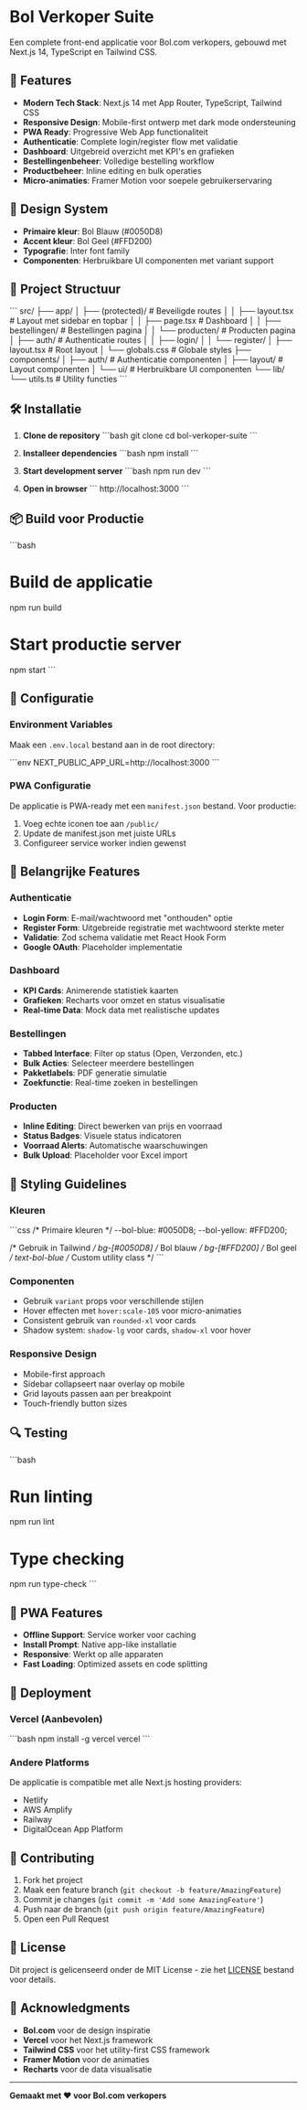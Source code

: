 # Bol Verkoper Suite

Een complete front-end applicatie voor Bol.com verkopers, gebouwd met Next.js 14, TypeScript en Tailwind CSS.

## 🚀 Features

- **Modern Tech Stack**: Next.js 14 met App Router, TypeScript, Tailwind CSS
- **Responsive Design**: Mobile-first ontwerp met dark mode ondersteuning
- **PWA Ready**: Progressive Web App functionaliteit
- **Authenticatie**: Complete login/register flow met validatie
- **Dashboard**: Uitgebreid overzicht met KPI's en grafieken
- **Bestellingenbeheer**: Volledige bestelling workflow
- **Productbeheer**: Inline editing en bulk operaties
- **Micro-animaties**: Framer Motion voor soepele gebruikerservaring

## 🎨 Design System

- **Primaire kleur**: Bol Blauw (#0050D8)
- **Accent kleur**: Bol Geel (#FFD200)
- **Typografie**: Inter font family
- **Componenten**: Herbruikbare UI componenten met variant support

## 📁 Project Structuur

\`\`\`
src/
├── app/
│   ├── (protected)/          # Beveiligde routes
│   │   ├── layout.tsx        # Layout met sidebar en topbar
│   │   ├── page.tsx          # Dashboard
│   │   ├── bestellingen/     # Bestellingen pagina
│   │   └── producten/        # Producten pagina
│   ├── auth/                 # Authenticatie routes
│   │   ├── login/
│   │   └── register/
│   ├── layout.tsx            # Root layout
│   └── globals.css           # Globale styles
├── components/
│   ├── auth/                 # Authenticatie componenten
│   ├── layout/               # Layout componenten
│   └── ui/                   # Herbruikbare UI componenten
└── lib/
    └── utils.ts              # Utility functies
\`\`\`

## 🛠 Installatie

1. **Clone de repository**
   \`\`\`bash
   git clone <repository-url>
   cd bol-verkoper-suite
   \`\`\`

2. **Installeer dependencies**
   \`\`\`bash
   npm install
   \`\`\`

3. **Start development server**
   \`\`\`bash
   npm run dev
   \`\`\`

4. **Open in browser**
   \`\`\`
   http://localhost:3000
   \`\`\`

## 📦 Build voor Productie

\`\`\`bash
# Build de applicatie
npm run build

# Start productie server
npm start
\`\`\`

## 🔧 Configuratie

### Environment Variables

Maak een `.env.local` bestand aan in de root directory:

\`\`\`env
NEXT_PUBLIC_APP_URL=http://localhost:3000
\`\`\`

### PWA Configuratie

De applicatie is PWA-ready met een `manifest.json` bestand. Voor productie:

1. Voeg echte iconen toe aan `/public/`
2. Update de manifest.json met juiste URLs
3. Configureer service worker indien gewenst

## 🎯 Belangrijke Features

### Authenticatie
- **Login Form**: E-mail/wachtwoord met "onthouden" optie
- **Register Form**: Uitgebreide registratie met wachtwoord sterkte meter
- **Validatie**: Zod schema validatie met React Hook Form
- **Google OAuth**: Placeholder implementatie

### Dashboard
- **KPI Cards**: Animerende statistiek kaarten
- **Grafieken**: Recharts voor omzet en status visualisatie
- **Real-time Data**: Mock data met realistische updates

### Bestellingen
- **Tabbed Interface**: Filter op status (Open, Verzonden, etc.)
- **Bulk Acties**: Selecteer meerdere bestellingen
- **Pakketlabels**: PDF generatie simulatie
- **Zoekfunctie**: Real-time zoeken in bestellingen

### Producten
- **Inline Editing**: Direct bewerken van prijs en voorraad
- **Status Badges**: Visuele status indicatoren
- **Voorraad Alerts**: Automatische waarschuwingen
- **Bulk Upload**: Placeholder voor Excel import

## 🎨 Styling Guidelines

### Kleuren
\`\`\`css
/* Primaire kleuren */
--bol-blue: #0050D8;
--bol-yellow: #FFD200;

/* Gebruik in Tailwind */
bg-[#0050D8]    /* Bol blauw */
bg-[#FFD200]    /* Bol geel */
text-bol-blue   /* Custom utility class */
\`\`\`

### Componenten
- Gebruik `variant` props voor verschillende stijlen
- Hover effecten met `hover:scale-105` voor micro-animaties
- Consistent gebruik van `rounded-xl` voor cards
- Shadow system: `shadow-lg` voor cards, `shadow-xl` voor hover

### Responsive Design
- Mobile-first approach
- Sidebar collapseert naar overlay op mobile
- Grid layouts passen aan per breakpoint
- Touch-friendly button sizes

## 🔍 Testing

\`\`\`bash
# Run linting
npm run lint

# Type checking
npm run type-check
\`\`\`

## 📱 PWA Features

- **Offline Support**: Service worker voor caching
- **Install Prompt**: Native app-like installatie
- **Responsive**: Werkt op alle apparaten
- **Fast Loading**: Optimized assets en code splitting

## 🚀 Deployment

### Vercel (Aanbevolen)
\`\`\`bash
npm install -g vercel
vercel
\`\`\`

### Andere Platforms
De applicatie is compatible met alle Next.js hosting providers:
- Netlify
- AWS Amplify
- Railway
- DigitalOcean App Platform

## 🤝 Contributing

1. Fork het project
2. Maak een feature branch (`git checkout -b feature/AmazingFeature`)
3. Commit je changes (`git commit -m 'Add some AmazingFeature'`)
4. Push naar de branch (`git push origin feature/AmazingFeature`)
5. Open een Pull Request

## 📄 License

Dit project is gelicenseerd onder de MIT License - zie het [LICENSE](LICENSE) bestand voor details.

## 🙏 Acknowledgments

- **Bol.com** voor de design inspiratie
- **Vercel** voor het Next.js framework
- **Tailwind CSS** voor het utility-first CSS framework
- **Framer Motion** voor de animaties
- **Recharts** voor de data visualisatie

---

**Gemaakt met ❤️ voor Bol.com verkopers**
